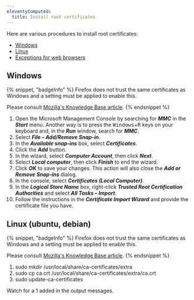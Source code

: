 ```yaml
---
eleventyComputed:
  title: Install root certificates
---
```

Here are various procedures to install root certificates:

* [Windows](#windows)
* [Linux](#linux-(ubuntu%2C-debian))
* [Exceptions for web browsers](#exceptions-for-web-browsers)

## Windows

{% snippet, "badgeInfo" %}
Firefox does not trust the same certificates as Windows and a setting must be applied to enable this.  

Please consult [Mozilla's Knowledge Base article](https://support.mozilla.org/en-US/kb/setting-certificate-authorities-firefox).
{% endsnippet %}  

1. Open the Microsoft Management Console by searching for ***MMC*** in the ***Start*** menu. Another way is to press the <kbd>Windows</kbd>+<kbd>R</kbd> keys on your keyboard and, in the ***Run*** window, search for ***MMC***.
1. Select ***File – Add/Remove Snap-in***.
1. In the ***Available snap-ins*** box, select ***Certificates***.
1. Click the ***Add*** button.
1. In the wizard, select ***Computer Account***, then click ***Next***.
1. Select ***Local computer***, then click ***Finish*** to end the wizard.
1. Click ***OK*** to save your changes. This action will also close the ***Add or Remove Snap-ins*** dialog.
1. In the console, select ***Certificates (Local Computer)***.
1. In the ***Logical Store Name*** box, right-click ***Trusted Root Certification Authorities*** and select ***All Tasks – Import***.
1. Follow the instructions in the ***Certificate Import Wizard*** and provide the certificate file you have.

## Linux (ubuntu, debian)

{% snippet, "badgeInfo" %}
Firefox does not trust the same certificates as Windows and a setting must be applied to enable this.  

Please consult [Mozilla's Knowledge Base article](https://support.mozilla.org/en-US/kb/setting-certificate-authorities-firefox).
{% endsnippet %}  

1. sudo mkdir /usr/local/share/ca-certificates/extra
1. sudo cp ca.crt /usr/local/share/ca-certificates/extra/ca.crt
1. sudo update-ca-certificates

Watch for a 1 added in the output messages.